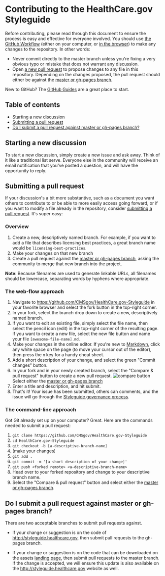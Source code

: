 # Contributing to the HealthCare.gov Styleguide

Before contributing, please  read through this document to ensure the process is easy and effective for everyone involved. You should use [the GitHub Workflow](http://guides.github.com/overviews/flow/) (either on your computer, or [in the browser](https://github.com/blog/1557-github-flow-in-the-browser)) to make any changes to the repository. In other words:

* Never commit directly to the master branch unless you're fixing a very obvious typo or mistake that does not warrant any discussion.
* Open [a new pull request](github.com/government/best-practices/compare) to propose changes to any file in this repository. Depending on the changes proposed, the pull request should either be against the [master or gh-pages branch](#do-i-submit-a-pull-request-against-master-or-gh-pages-branch).  

New to GitHub? The [GitHub Guides](http://guides.github.com) are a great place to start.

## Table of contents

- [Starting a new discussion](#starting-a-new-discussion)
- [Submitting a pull request](#submitting-a-pull-request)
- [Do I submit a pull request against master or gh-pages branch?](#do-i-submit-a-pull-request-against-master-or-gh-pages-branch)

## Starting a new discussion

To start a new discussion, simply create a new issue and ask away. Think of it like a traditional list serve. Everyone else in the community will receive an email notification that you've posted a question, and will have the opportunity to reply.

## Submitting a pull request

If your discussion's a bit more substantive, such as a document you want others to contribute to or be able to more easily access going forward, or if you want to modify a file already in the repository, consider [submitting a pull request](https://help.github.com/articles/creating-a-pull-request). It's super easy:

### Overview

1. Create a new, descriptively named branch. For example, if you want to add a file that describes licensing best practices, a great branch name would be `licensing-best-practices`.
2. Make your changes on that new branch
3. Create a pull request against the [master or gh-pages branch](#do-i-submit-a-pull-request-against-master-or-gh-pages-branch), asking the community to merge that new branch into the project.

**Note**: Because filenames are used to generate linkable URLs, all filenames should be lowercase, separating words by hyphens where appropriate.

### The web-flow approach

1. Navigate to https://github.com/CMSgov/HealthCare.gov-Styleguide in your favorite browser and select the fork button in the top-right corner.
2. In your fork, select the branch drop down to create a new, descriptively named branch. 
3. If you want to edit an existing file, simply select the file name, then select the pencil icon (edit) in the top-right corner of the resulting page. If you want to create a new file, select the new file button and name your file `[awesome-file-name].md`. 
4. Make your changes in the online editor. If you're new to [Markdown](https://help.github.com/articles/github-flavored-markdown/), click any white space on the page (to move your cursor out of the editor), then press the `m` key for a handy cheat sheet.
5. Add a short description of your change, and select the  green "Commit changes" button.
6. In your fork and in your newly created branch, select the "Compare & pull request" button to create a new pull request. ![compare button](https://f.cloud.github.com/assets/282759/1035855/764a0bf0-0f31-11e3-8c05-ddbe0b56e227.png) Select either the [master or gh-pages branch](#do-i-submit-a-pull-request-against-master-or-gh-pages-branch)
7. Enter a title and description, and hit submit.
8. That's it! Your issue has been submitted, others can comments, and the issue will go through the [Styleguide governance process](http://styleguide.healthcare.gov/governance/).

### The command-line approach

Got Git already set up on your computer? Great. Here are the commands needed to submit a pull request:

1. `git clone https://github.com/CMSgov/HealthCare.gov-Styleguide`
2. `cd HealthCare.gov-Styleguide`
3. `git checkout -b [a-descriptive-branch-name]`
4. (make your changes)
5. `git add .`
6. `git commit -m '[a short description of your change]'`
7. `git push <forked remote> <a-descriptive-branch-name>`
8. Head over to your forked repository and change to your descriptive branch name.
9. Select the "Compare & pull request" button and select either the [master or gh-pages branch](#do-i-submit-a-pull-request-against-master-or-gh-pages-branch).

## Do I submit a pull request against master or gh-pages branch?

There are two acceptable branches to submit pull requests against.

* If your change or suggestion is on the code of  http://styleguide.healthcare.gov, then submit pull requests to the gh-pages branch.

* If your change or suggestion is on the code that can be downloaded on the assets [landing page](http://styleguide.healthcare.gov/assets/), then submit pull requests to the master branch.  If the change is accepted, we will ensure this update is also available on the http://styleguide.healthcare.gov website as well.
